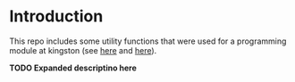 # Introduction

This repo includes some utility functions that were used for a programming module at kingston (see [here](https://gitlab.com/gitlab-org/gitlab-ce/issues/26681) and [here](http://stackoverflow.com/questions/41600241/gitlab-accessing-a-fork-of-a-private-repository)).

**TODO Expanded descriptino here**
